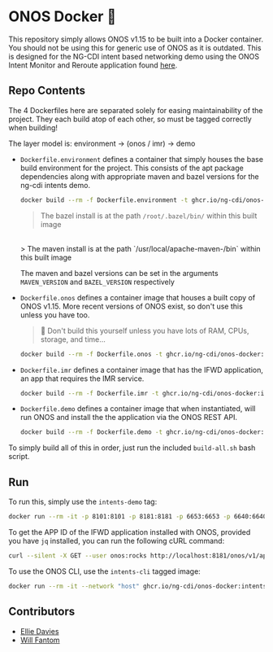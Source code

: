 # ONOS Docker 🐳

This repository simply allows ONOS v1.15 to be built into a Docker container. You should not be using this for generic use of ONOS as it is outdated. This is designed for the NG-CDI intent based networking demo using the ONOS Intent Monitor and Reroute application found [here](https://github.com/ANTLab-polimi/onos-opa-example).

## Repo Contents

The 4 Dockerfiles here are separated solely for easing maintainability of the project. They each build atop of each other, so must be tagged correctly when building!

The layer model is: environment -> (onos / imr) -> demo

- `Dockerfile.environment` defines a container that simply houses the base build environment for the project. This consists of the apt package dependencies along with appropriate maven and bazel versions for the ng-cdi intents demo.
  ```bash
  docker build --rm -f Dockerfile.environment -t ghcr.io/ng-cdi/onos-docker:intents-environment .
  ```
  > The bazel install is at the path `/root/.bazel/bin/` within this built image
  <br>
  > The maven install is at the path `/usr/local/apache-maven-<MAVEN_VERSION>/bin` within this built image

  The maven and bazel versions can be set in the arguments `MAVEN_VERSION` and `BAZEL_VERSION` respectively


- `Dockerfile.onos` defines a container image that houses a built copy of ONOS v1.15. More recent versions of ONOS exist, so don't use this unless you have too.
  > 🛑 Don't build this yourself unless you have lots of RAM, CPUs, storage, and time...
  ```bash
  docker build --rm -f Dockerfile.onos -t ghcr.io/ng-cdi/onos-docker:intents-onos .
  ```


- `Dockerfile.imr` defines a container image that has the IFWD application, an app that requires the IMR service.
  ```bash
  docker build --rm -f Dockerfile.imr -t ghcr.io/ng-cdi/onos-docker:intents-app .
  ```


- `Dockerfile.demo` defines a container image that when instantiated, will run ONOS and install the the application via the ONOS REST API.
  ```bash
  docker build --rm -f Dockerfile.demo -t ghcr.io/ng-cdi/onos-docker:intents-demo .
  ```

To simply build all of this in order, just run the included `build-all.sh` bash script.

## Run

To run this, simply use the `intents-demo` tag:
```bash
docker run --rm -it -p 8101:8101 -p 8181:8181 -p 6653:6653 -p 6640:6640 -p 9876:9876 ghcr.io/ng-cdi/onos-docker:intents-demo
```

To get the APP ID of the IFWD application installed with ONOS, provided you have `jq` installed, you can run the following cURL command: 
```bash
curl --silent -X GET --user onos:rocks http://localhost:8181/onos/v1/applications/org.onosproject.ifwd | jq '.id'
```

To use the ONOS CLI, use the `intents-cli` tagged image:
```bash
docker run --rm -it --network "host" ghcr.io/ng-cdi/onos-docker:intents-cli
```

## Contributors

 - [Ellie Davies](https://github.com/mavi0)
 - [Will Fantom](https://github.com/willfantom)
